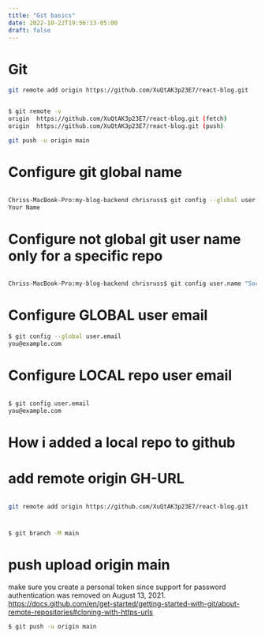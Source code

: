 ```yaml
---
title: "Git basics"
date: 2022-10-22T19:56:13-05:00
draft: false
---
```

# Git
```bash
git remote add origin https://github.com/XuQtAK3p23E7/react-blog.git


$ git remote -v
origin  https://github.com/XuQtAK3p23E7/react-blog.git (fetch)
origin  https://github.com/XuQtAK3p23E7/react-blog.git (push)

git push -u origin main
```

# Configure git global name 
```bash

Chriss-MacBook-Pro:my-blog-backend chrisruss$ git config --global user.name
Your Name
```

# Configure not global git user name only for a specific repo

```bash

Chriss-MacBook-Pro:my-blog-backend chrisruss$ git config user.name "Socrates"
```


# Configure GLOBAL user email

```bash
$ git config --global user.email
you@example.com
```

# Configure LOCAL repo user email
```bash

$ git config user.email
you@example.com

```





# How i added a local repo to github 
# add remote origin GH-URL
```bash

git remote add origin https://github.com/XuQtAK3p23E7/react-blog.git
```

# 
```bash
$ git branch -M main
```

# push upload origin main
make sure you create a personal token since support for password authentication was removed on August 13, 2021.
https://docs.github.com/en/get-started/getting-started-with-git/about-remote-repositories#cloning-with-https-urls
```bash
$ git push -u origin main
```

